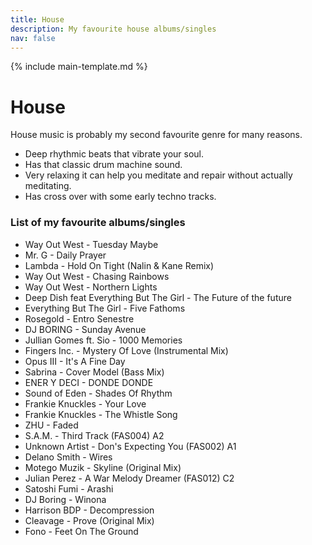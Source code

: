 ```yaml
---
title: House
description: My favourite house albums/singles
nav: false
---
```


{% include main-template.md %}

# House

House music is probably my second favourite genre for many reasons.

* Deep rhythmic beats that vibrate your soul.
* Has that classic drum machine sound.
* Very relaxing it can help you meditate and repair without actually meditating.
* Has cross over with some early techno tracks.

### List of my favourite albums/singles

* Way Out West - Tuesday Maybe
* Mr. G - Daily Prayer
* Lambda - Hold On Tight (Nalin & Kane Remix)
* Way Out West - Chasing Rainbows
* Way Out West - Northern Lights
* ​Deep Dish feat Everything But The Girl - The Future of the future
* Everything But The Girl - Five Fathoms
* Rosegold - Entro Senestre
* ​DJ BORING - Sunday Avenue
* Jullian Gomes ft. Sio - 1000 Memories
* ​Fingers Inc. - Mystery Of Love (Instrumental Mix)
* Opus III - It's A Fine Day
* Sabrina - Cover Model (Bass Mix)
* ENER Y DECI - DONDE DONDE
* Sound of Eden - Shades Of Rhythm
* Frankie Knuckles - Your Love
* Frankie Knuckles - The Whistle Song
* ZHU - Faded
* S.A.M. - Third Track (FAS004) A2
* ​Unknown Artist - Don's Expecting You (FAS002) A1
* Delano Smith - Wires
* Motego Muzik - Skyline (Original Mix)
* ​Julian Perez - A War Melody Dreamer (FAS012) C2
* ​Satoshi Fumi - Arashi
* ​DJ Boring - Winona
* Harrison BDP - Decompression
* ​Cleavage - Prove (Original Mix)
* Fono - Feet On The Ground
